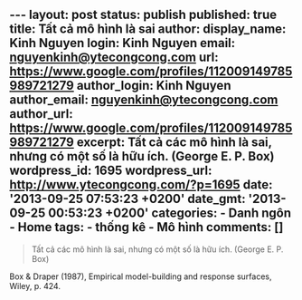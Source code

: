 --- layout: post status: publish published: true title: Tất cả mô hình
là sai author: display\_name: Kinh Nguyen login: Kinh Nguyen email:
nguyenkinh@ytecongcong.com url:
https://www.google.com/profiles/112009149785989721279 author\_login:
Kinh Nguyen author\_email: nguyenkinh@ytecongcong.com author\_url:
https://www.google.com/profiles/112009149785989721279 excerpt: Tất cả
các mô hình là sai, nhưng có một số là hữu ích. (George E. P. Box)
wordpress\_id: 1695 wordpress\_url: http://www.ytecongcong.com/?p=1695
date: '2013-09-25 07:53:23 +0200' date\_gmt: '2013-09-25 00:53:23 +0200'
categories: - Danh ngôn - Home tags: - thống kê - Mô hình comments: \[\]
---

> Tất cả các mô hình là sai, nhưng có một số là hữu ích. (George E. P.
> Box)

Box & Draper (1987), Empirical model-building and response surfaces,
Wiley, p. 424.
